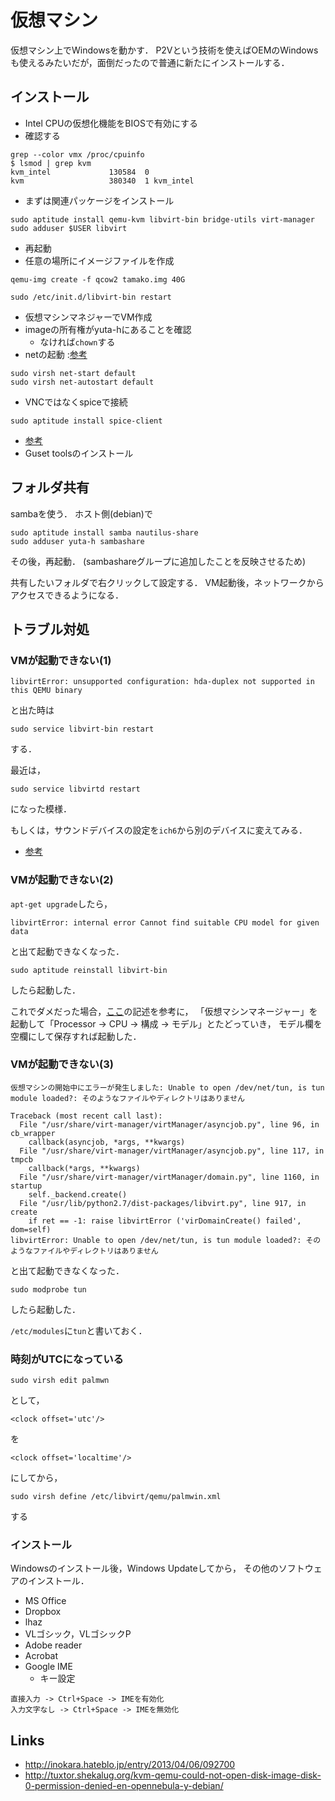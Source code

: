 

# 仮想マシン

仮想マシン上でWindowsを動かす．
P2Vという技術を使えばOEMのWindowsも使えるみたいだが，面倒だったので普通に新たにインストールする．


## インストール
- Intel CPUの仮想化機能をBIOSで有効にする
- 確認する
```
grep --color vmx /proc/cpuinfo
$ lsmod | grep kvm
kvm_intel             130584  0 
kvm                   380340  1 kvm_intel
```

- まずは関連パッケージをインストール
```
sudo aptitude install qemu-kvm libvirt-bin bridge-utils virt-manager
sudo adduser $USER libvirt
```

<!-- - ``/etc/libvirt/qemu.conf``に追記 -->
<!-- ``` -->
<!-- user = "yuta-h" -->
<!-- group = "yuta-h" -->
<!-- dynamic_ownership = 0 -->
<!-- ``` -->

- 再起動
- 任意の場所にイメージファイルを作成
```
qemu-img create -f qcow2 tamako.img 40G
```

```
sudo /etc/init.d/libvirt-bin restart
```

- 仮想マシンマネジャーでVM作成
- imageの所有権がyuta-hにあることを確認
    - なければ``chown``する
- netの起動 :[参考](http://cartesianproduct.wordpress.com/2011/07/31/kvm-starting-the-default-network/)
```
sudo virsh net-start default
sudo virsh net-autostart default
```

- VNCではなくspiceで接続
```
sudo aptitude install spice-client
```
- [参考](https://sites.google.com/site/hymd3a/linux/kvm-spice)
- Guset toolsのインストール

## フォルダ共有
sambaを使う．
ホスト側(debian)で
```
sudo aptitude install samba nautilus-share
sudo adduser yuta-h sambashare
```
その後，再起動．
(sambashareグループに追加したことを反映させるため)

共有したいフォルダで右クリックして設定する．
VM起動後，ネットワークからアクセスできるようになる．


## トラブル対処

### VMが起動できない(1)
```
libvirtError: unsupported configuration: hda-duplex not supported in this QEMU binary
```
と出た時は
```
sudo service libvirt-bin restart
```
する．

最近は，
```
sudo service libvirtd restart
```
になった模様．


もしくは，サウンドデバイスの設定を``ich6``から別のデバイスに変えてみる．

- [参考](http://kernhack.hatenablog.com/entry/2013/06/01/213141)

### VMが起動できない(2)
``apt-get upgrade``したら，
```
libvirtError: internal error Cannot find suitable CPU model for given data
```
と出て起動できなくなった．

```
sudo aptitude reinstall libvirt-bin
```
したら起動した．

これでダメだった場合，[ここ](https://bbs.archlinux.org/viewtopic.php?id=182142)の記述を参考に，
「仮想マシンマネージャー」を起動して「Processor -> CPU -> 構成 -> モデル」とたどっていき，
モデル欄を空欄にして保存すれば起動した．



### VMが起動できない(3)

```
仮想マシンの開始中にエラーが発生しました: Unable to open /dev/net/tun, is tun module loaded?: そのようなファイルやディレクトリはありません

Traceback (most recent call last):
  File "/usr/share/virt-manager/virtManager/asyncjob.py", line 96, in cb_wrapper
    callback(asyncjob, *args, **kwargs)
  File "/usr/share/virt-manager/virtManager/asyncjob.py", line 117, in tmpcb
    callback(*args, **kwargs)
  File "/usr/share/virt-manager/virtManager/domain.py", line 1160, in startup
    self._backend.create()
  File "/usr/lib/python2.7/dist-packages/libvirt.py", line 917, in create
    if ret == -1: raise libvirtError ('virDomainCreate() failed', dom=self)
libvirtError: Unable to open /dev/net/tun, is tun module loaded?: そのようなファイルやディレクトリはありません
```
と出て起動できなくなった．

```
sudo modprobe tun
```
したら起動した．

``/etc/modules``に``tun``と書いておく．

### 時刻がUTCになっている
```
sudo virsh edit palmwn
```
として，
```
<clock offset='utc'/>
```
を
```
<clock offset='localtime'/>
```
にしてから，
```
sudo virsh define /etc/libvirt/qemu/palmwin.xml
```
する


### インストール
Windowsのインストール後，Windows Updateしてから，
その他のソフトウェアのインストール．

- MS Office
- Dropbox
- lhaz
- VLゴシック，VLゴシックP
- Adobe reader
- Acrobat
- Google IME
    - キー設定
```
直接入力 -> Ctrl+Space -> IMEを有効化
入力文字なし -> Ctrl+Space -> IMEを無効化
```

## Links
- http://inokara.hateblo.jp/entry/2013/04/06/092700
- http://tuxtor.shekalug.org/kvm-qemu-could-not-open-disk-image-disk-0-permission-denied-en-opennebula-y-debian/


